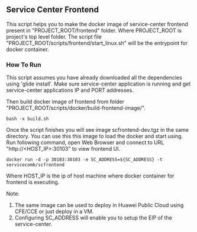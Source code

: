 ## Service Center Frontend

This script helps you to make the docker image of service-center frontend present in "PROJECT_ROOT/frontend" folder. Where PROJECT_ROOT is project's top level folder. The script file "PROJECT_ROOT/scripts/frontend/start_linux.sh" will be the entrypoint for docker container.

### How To Run

This script assumes you have already downloaded all the dependencies using 'glide install'. Make sure service-center application is running and get service-center applications IP and PORT addresses.

Then build docker image of frontend from folder "PROJECT_ROOT/scripts/docker/build-frontend-image/".

    bash -x build.sh
    
Once the script finishes you will see image scfrontend-dev.tgz in the same directory. You can use this this image to load the docker and start using. Run following command, open Web Browser and connect to URL "http://<HOST_IP>:30103" to view frontend UI.

    docker run -d -p 30103:30103 -e SC_ADDRESS=${SC_ADDRESS} -t servicecomb/scfrontend

Where HOST_IP is the ip of host machine where docker container for frontend is executing.

Note: 

1. The same image can be used to deploy in Huawei Public Cloud using CFE/CCE or just deploy in a VM.
1. Configuring SC_ADDRESS will enable you to setup the EIP of the service-center.
